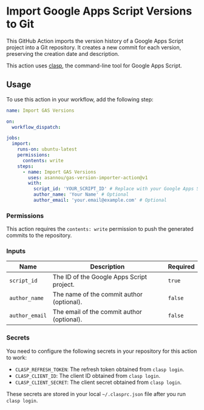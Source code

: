 # Import Google Apps Script Versions to Git

This GitHub Action imports the version history of a Google Apps Script project into a Git repository. It creates a new commit for each version, preserving the creation date and description.

This action uses [clasp](https://github.com/google/clasp), the command-line tool for Google Apps Script.

## Usage

To use this action in your workflow, add the following step:

```yaml
name: Import GAS Versions

on:
  workflow_dispatch:

jobs:
  import:
    runs-on: ubuntu-latest
    permissions:
      contents: write
    steps:
      - name: Import GAS Versions
        uses: asannou/gas-version-importer-action@v1
        with:
          script_id: 'YOUR_SCRIPT_ID' # Replace with your Google Apps Script ID
          author_name: 'Your Name' # Optional
          author_email: 'your.email@example.com' # Optional
```

### Permissions

This action requires the `contents: write` permission to push the generated commits to the repository.

### Inputs

| Name           | Description                                | Required |
| -------------- | ------------------------------------------ | -------- |
| `script_id`    | The ID of the Google Apps Script project.  | `true`   |
| `author_name`  | The name of the commit author (optional).  | `false`  |
| `author_email` | The email of the commit author (optional). | `false`  |

### Secrets

You need to configure the following secrets in your repository for this action to work:

*   `CLASP_REFRESH_TOKEN`: The refresh token obtained from `clasp login`.
*   `CLASP_CLIENT_ID`: The client ID obtained from `clasp login`.
*   `CLASP_CLIENT_SECRET`: The client secret obtained from `clasp login`.

These secrets are stored in your local `~/.clasprc.json` file after you run `clasp login`.

